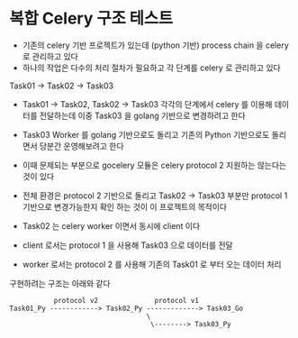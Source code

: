 # 복합 Celery 구조 테스트

- 기존의 celery 기반 프로젝트가 있는데 (python 기반) process chain 을 celery 로 관리하고 있다
- 하나의 작업은 다수의 처리 절차가 필요하고 각 단계를 celery 로 관리하고 있다

Task01 -> Task02 -> Task03


- Task01 -> Task02, Task02 -> Task03 각각의 단계에서 celery 를 이용해 데이터를 전달하는데 이중 Task03 을 golang 기반으로 변경하려고 한다

- Task03 Worker 를 golang 기반으로도 돌리고 기존의 Python 기반으로도 돌리면서 당분간 운영해보려고 한다
- 이때 문제되는 부분으로 gocelery 모듈은 celery protocol 2 지원하는 않는다는 것이 있다
- 전체 환경은 protocol 2 기반으로 돌리고 Task02 -> Task03 부분만 protocol 1 기반으로 변경가능한지 확인 하는 것이 이 프로젝트의 목적이다
- Task02 는 celery worker 이면서 동시에 client 이다
- client 로서는 protocol 1 을 사용해 Task03 으로 데이터를 전달
- worker 로서는 protocol 2 를 사용해 기존의 Task01 로 부터 오는 데이터 처리

구현하려는 구조는 아래와 같다

```
           protocol v2              protocol v1
Task01_Py ------------> Task02_Py -------------> Task03_Go
                                  \
                                   \--------> Task03_Py
```